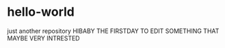 # hello-world
just another repository
HIBABY
THE FIRSTDAY TO EDIT SOMETHING THAT MAYBE VERY INTRESTED
